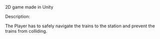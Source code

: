 2D game made in Unity

Description:

The Player has to safely navigate the trains to the station and prevent the trains from colliding.
